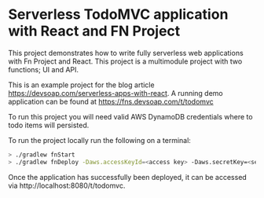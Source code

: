 # Serverless TodoMVC application with React and FN Project

This project demonstrates how to write fully serverless web applications with Fn Project and React. This project is a 
multimodule project with two functions; UI and API.


This is an example project for the blog article https://devsoap.com/serverless-apps-with-react.
A running demo application can be found at https://fns.devsoap.com/t/todomvc

To run this project you will need valid AWS DynamoDB credentials where to todo items will persisted.

To run the project locally run the following on a terminal:
```bash
> ./gradlew fnStart
> ./gradlew fnDeploy -Daws.accessKeyId=<access key> -Daws.secretKey=<secret key> -Daws.region=<region>
```

Once the application has successfully been deployed, it can be accessed via http://localhost:8080/t/todomvc.
